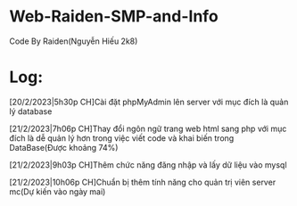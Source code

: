 # Web-Raiden-SMP-and-Info
Code By Raiden(Nguyễn Hiếu 2k8)
# Log:
[20/2/2023|5h30p CH]Cài đặt phpMyAdmin lên server với mục đích là quản lý database

[21/2/2023|7h06p CH]Thay đổi ngôn ngữ trang web html sang php với mục đích là dễ quản lý hơn trong việc viết code và khai biến trong DataBase(Được khoảng 74%)

[21/2/2023|9h03p CH]Thêm chức năng đăng nhập và lấy dữ liệu vào mysql

[21/2/2023|10h06p CH]Chuẩn bị thêm tính năng cho quản trị viên server mc(Dự kiến vào ngày mai)
